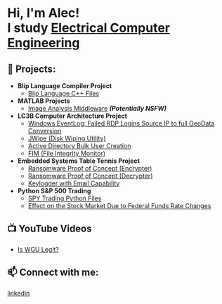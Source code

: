 <h1>Hi, I'm Alec! <br/> I study <a href="https://github.com/ahenderson10">Electrical Computer Engineering</a>

<h2>💼 Projects:</h2>

- <b>Blip Language Compiler Project</b>
  - [Blip Language C++ Files]()
- <b>MATLAB Projects</b>
  - [Image Analysis Middleware](https://github.com/joshmadakor1/4chan-Image-Analysis-Middleware-C964) <b><i>(Potentially NSFW)</b></i>
- <b>LC3B Computer Architecture Project</b>
  - [Windows EventLog: Failed RDP Logins Source IP to full GeoData Conversion](https://github.com/joshmadakor1/Sentinel-Lab)
  - [JWipe (Disk Wiping Utility)](https://github.com/joshmadakor1/Jwipe.PowerShell)
  - [Active Directory Bulk User Creation](https://github.com/joshmadakor1/AD_PS)
  - [FIM (File Integrity Monitor)](https://github.com/joshmadakor1/PowerShell-Integrity-FIM)
- <b>Embedded Systems Table Tennis Project</b>
  - [Ransomware Proof of Concept (Encrypter)](https://github.com/joshmadakor1/EncrypterPOC)
  - [Ransomware Proof of Concept (Decrypter)](https://github.com/joshmadakor1/DecrypterPOC)
  - [Keylogger with Email Capability](https://github.com/joshmadakor1/Key-Logger-With-Email)
- <b>Python S&P 500 Trading</b>
  - [SPY Trading Python Files](https://github.com/ahenderson10/SPYTrading)
  - [Effect on the Stock Market Due to Federal Funds Rate Changes](https://docs.google.com/document/d/e/2PACX-1vRg10uoEezOCmWhDBZSQmnNVnW5TCRcsrMAio0gR38czyYeSfJdSxIKhA2pRvdrR5lPMkgRH2Rzc62W/pub)

<h2>📺 YouTube Videos</h2>

- [Is WGU Legit?](https://www.youtube.com/watch?v=E2MwRWxDBkA)

<h2>📫 Connect with me:</h2>

[linkedin](https://www.linkedin.com/in/alec-henderson-5726a4225/)

<!--
**ahenderson10/ahenderson10** is a ✨ _special_ ✨ repository because its `README.md` (this file) appears on your GitHub profile.

Here are some ideas to get you started:

- 🔭 I’m currently working on ...
- 🌱 I’m currently learning ...
- 👯 I’m looking to collaborate on ...
- 🤔 I’m looking for help with ...
- 💬 Ask me about ...
- 📫 How to reach me: ...
- 😄 Pronouns: ...
- ⚡ Fun fact: ...
-->
